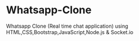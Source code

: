 # Whatsapp-Clone
Whatsapp Clone (Real time chat application) using HTML,CSS,Bootstrap,JavaScript,Node.js &amp; Socket.io
